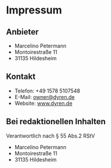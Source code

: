 # Impressum

## Anbieter

- Marcelino Petermann
- Montoirestraße 11
- 31135 Hildesheim

## Kontakt

- Telefon: +49 1578 5107548
- E-Mail: owner@dyren.de
- Website: www.dyren.de

## Bei redaktionellen Inhalten

Verantwortlich nach § 55 Abs.2 RStV

- Marcelino Petermann
- Montoirestraße 11
- 31135 Hildesheim
